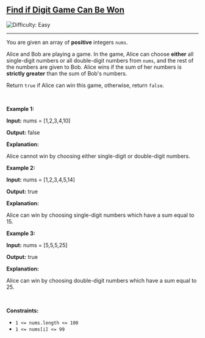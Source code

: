 <h2><a href="https://leetcode.com/problems/find-if-digit-game-can-be-won">Find if Digit Game Can Be Won</a></h2> <img src='https://img.shields.io/badge/Difficulty-Easy-brightgreen' alt='Difficulty: Easy' /><hr><p>You are given an array of <strong>positive</strong> integers <code>nums</code>.</p>

<p>Alice and Bob are playing a game. In the game, Alice can choose <strong>either</strong> all single-digit numbers or all double-digit numbers from <code>nums</code>, and the rest of the numbers are given to Bob. Alice wins if the sum of her numbers is <strong>strictly greater</strong> than the sum of Bob&#39;s numbers.</p>

<p>Return <code>true</code> if Alice can win this game, otherwise, return <code>false</code>.</p>

<p>&nbsp;</p>
<p><strong class="example">Example 1:</strong></p>

<div class="example-block">
<p><strong>Input:</strong> <span class="example-io">nums = [1,2,3,4,10]</span></p>

<p><strong>Output:</strong> <span class="example-io">false</span></p>

<p><strong>Explanation:</strong></p>

<p>Alice cannot win by choosing either single-digit or double-digit numbers.</p>
</div>

<p><strong class="example">Example 2:</strong></p>

<div class="example-block">
<p><strong>Input:</strong> <span class="example-io">nums = [1,2,3,4,5,14]</span></p>

<p><strong>Output:</strong> <span class="example-io">true</span></p>

<p><strong>Explanation:</strong></p>

<p>Alice can win by choosing single-digit numbers which have a sum equal to 15.</p>
</div>

<p><strong class="example">Example 3:</strong></p>

<div class="example-block">
<p><strong>Input:</strong> <span class="example-io">nums = [5,5,5,25]</span></p>

<p><strong>Output:</strong> <span class="example-io">true</span></p>

<p><strong>Explanation:</strong></p>

<p>Alice can win by choosing double-digit numbers which have a sum equal to 25.</p>
</div>

<p>&nbsp;</p>
<p><strong>Constraints:</strong></p>

<ul>
	<li><code>1 &lt;= nums.length &lt;= 100</code></li>
	<li><code>1 &lt;= nums[i] &lt;= 99</code></li>
</ul>
